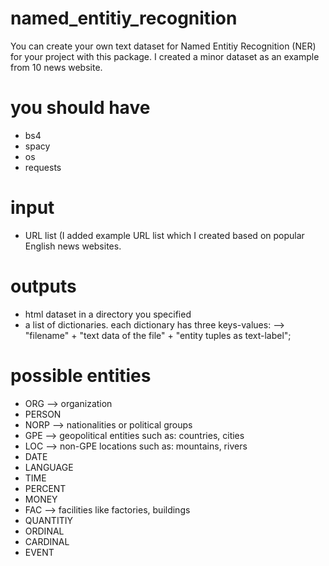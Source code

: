 # named_entitiy_recognition
You can create your own text dataset for Named Entitiy Recognition (NER) for your project with this package. I created a minor dataset as an example from 10 news website.


# you should have
- bs4
- spacy
- os
- requests

# input
- URL list (I added example URL list which I created based on popular English news websites.

# outputs
- html dataset in a directory you specified
- a list of dictionaries. each dictionary has three keys-values:
--> "filename" + "text data of the file" + "entity tuples as text-label";

# possible entities
- ORG --> organization
- PERSON
- NORP --> nationalities or political groups
- GPE --> geopolitical entities such as: countries, cities
- LOC --> non-GPE locations such as: mountains, rivers 
- DATE
- LANGUAGE
- TIME
- PERCENT
- MONEY
- FAC --> facilities like factories, buildings
- QUANTITIY
- ORDINAL
- CARDINAL
- EVENT
